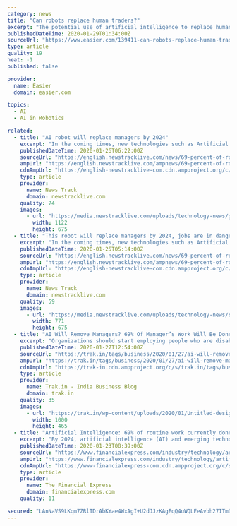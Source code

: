```yaml
---
category: news
title: "Can robots replace human traders?"
excerpt: "The potential use of artificial intelligence to replace human traders has obvious cost benefits. But can a robot really outperform a human? Robots struggle in day trading New technology has enabled us to effectively teach artificial intelligence the rules of trading. But it is noticeable that no investment bank in the world has replaced all of ..."
publishedDateTime: 2020-01-29T01:34:00Z
sourceUrl: "https://www.easier.com/139411-can-robots-replace-human-traders.html"
type: article
quality: 19
heat: -1
published: false

provider:
  name: Easier
  domain: easier.com

topics:
  - AI
  - AI in Robotics

related:
  - title: "AI robot will replace managers by 2024"
    excerpt: "In the coming times, new technologies such as Artificial Intelligence (AI) can make everyday tasks easier ... It further states that restaurants are implementing AI robotics technology so that paralyzed employees can also control robotic waiters from remote locations. Due to technologies like Braille readers and virtual reality, institutions ..."
    publishedDateTime: 2020-01-26T06:22:00Z
    sourceUrl: "https://english.newstracklive.com/news/69-percent-of-routine-work-of-managers-taken-by-artificial-intelligence-by-2024-sc86-nu-1065539-1.html"
    ampUrl: "https://english.newstracklive.com/ampnews/69-percent-of-routine-work-of-managers-taken-by-artificial-intelligence-by-2024-sc86-nu-1065539-1.html"
    cdnAmpUrl: "https://english-newstracklive-com.cdn.ampproject.org/c/s/english.newstracklive.com/ampnews/69-percent-of-routine-work-of-managers-taken-by-artificial-intelligence-by-2024-sc86-nu-1065539-1.html"
    type: article
    provider:
      name: News Track
      domain: newstracklive.com
    quality: 74
    images:
      - url: "https://media.newstracklive.com/uploads/technology-news/gadgets-news-info/Jan/26/big_thumb/sdtyfstyfsf_5e2d2d0e90399.JPG"
        width: 1122
        height: 675
  - title: "This robot will replace managers by 2024, jobs are in danger"
    excerpt: "In the coming times, new technologies such as Artificial Intelligence (AI) can make everyday tasks easier ... It further states that restaurants are implementing AI robotics technology so that paralyzed employees can also control robotic waiters from remote locations. Due to technologies like Braille readers and virtual reality, institutions ..."
    publishedDateTime: 2020-01-25T05:14:00Z
    sourceUrl: "https://english.newstracklive.com/news/69-percent-of-routine-work-of-managers-taken-by-artificial-intelligence-by-2024-sc86-nu-1065108-1.html"
    ampUrl: "https://english.newstracklive.com/ampnews/69-percent-of-routine-work-of-managers-taken-by-artificial-intelligence-by-2024-sc86-nu-1065108-1.html"
    cdnAmpUrl: "https://english-newstracklive-com.cdn.ampproject.org/c/s/english.newstracklive.com/ampnews/69-percent-of-routine-work-of-managers-taken-by-artificial-intelligence-by-2024-sc86-nu-1065108-1.html"
    type: article
    provider:
      name: News Track
      domain: newstracklive.com
    quality: 59
    images:
      - url: "https://media.newstracklive.com/uploads/technology-news/science-and-technology-news/Jan/24/big_thumb/dftsfsdfsd_5e2aed4318f2e.JPG"
        width: 771
        height: 675
  - title: "AI Will Remove Managers? 69% Of Manager’s Work Will Be Done By AI; Chat Bots, Virtual Assistants Will Replace Managers?"
    excerpt: "Organizations should start employing people who are disabled ... Poitevin said, “Restaurants are piloting AI robotics technology that enables paralyzed employees to control robotic waiters remotely. With technologies like braille-readers and virtual reality, organizations are more open to opportunities to employ a diverse workforce.”"
    publishedDateTime: 2020-01-27T12:54:00Z
    sourceUrl: "https://trak.in/tags/business/2020/01/27/ai-will-remove-managers-69-of-managers-work-will-be-done-by-ai-chat-bots-virtual-assistants-will-replace-managers/"
    ampUrl: "https://trak.in/tags/business/2020/01/27/ai-will-remove-managers-69-of-managers-work-will-be-done-by-ai-chat-bots-virtual-assistants-will-replace-managers/amp/"
    cdnAmpUrl: "https://trak-in.cdn.ampproject.org/c/s/trak.in/tags/business/2020/01/27/ai-will-remove-managers-69-of-managers-work-will-be-done-by-ai-chat-bots-virtual-assistants-will-replace-managers/amp/"
    type: article
    provider:
      name: Trak.in - India Business Blog
      domain: trak.in
    quality: 35
    images:
      - url: "https://trak.in/wp-content/uploads/2020/01/Untitled-design-20-1.jpg"
        width: 1000
        height: 465
  - title: "Artificial Intelligence: 69% of routine work currently done by managers will be completely automated by 2024, says Gartner"
    excerpt: "By 2024, artificial intelligence (AI) and emerging technologies such as virtual personal assistants and chatbots will replace almost 69 per cent of the manager’s workload, predicts research and advisory firm Gartner, Inc. Such technologies are rapidly making headway into the workplace, Gartner said. “The role of manager will see a complete ..."
    publishedDateTime: 2020-01-23T08:39:00Z
    sourceUrl: "https://www.financialexpress.com/industry/technology/artificial-intelligence-69-of-routine-work-currently-done-by-managers-will-be-completely-automated-by-2024-says-gartner/1832651/"
    ampUrl: "https://www.financialexpress.com/industry/technology/artificial-intelligence-69-of-routine-work-currently-done-by-managers-will-be-completely-automated-by-2024-says-gartner/1832651/lite/"
    cdnAmpUrl: "https://www-financialexpress-com.cdn.ampproject.org/c/s/www.financialexpress.com/industry/technology/artificial-intelligence-69-of-routine-work-currently-done-by-managers-will-be-completely-automated-by-2024-says-gartner/1832651/lite/"
    type: article
    provider:
      name: The Financial Express
      domain: financialexpress.com
    quality: 11

secured: "LAnNaVS9LKqm7ZRlTDrAbKYae4WxAgI+U2dJJzKAgEqQ4uWQLEeAvbh27ITmDNKosJHd+Qi8xTBdg+X1/PuO12OE0TsC70RVtj3SIBFwaGMLQ6Jf5zk5s7DNV+/xszIdelPiQCwMOMdbG/UFynjYL3fJ9IDAkgns85mVlFYKRIBxrUGghr9uxoV5TTp+RaaOjhKn7fBdoTng6vvMnHd7ugIHZf2VIdpbDm5ddx8sCU9EJFWDuQr0+NgB1RjwcrUWe4Ct04+aiwtQBGZXqaNWrXzfZKpqrPyUpmbnN6AR71D6mQjwixZM1gHD3OOkufjt;ChPuUidyNusbMfoMm4XT3w=="
---
```


